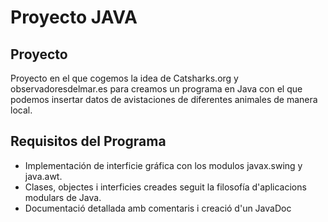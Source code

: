 # Proyecto JAVA

## Proyecto
Proyecto en el que cogemos la idea de Catsharks.org y observadoresdelmar.es para creamos un programa en Java con el que podemos insertar datos de avistaciones de diferentes animales de manera local.

## Requisitos del Programa
- Implementación de interficie gráfica con los modulos javax.swing y java.awt.
- Clases, objectes i interficies creades seguit la filosofía d'aplicacions modulars de Java.
- Documentació detallada amb comentaris i creació d'un JavaDoc

